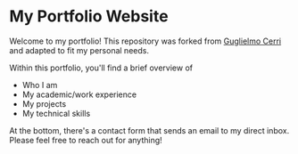 # My Portfolio Website

Welcome to my portfolio! This repository was forked from [Guglielmo Cerri](https://github.com/GuglielmoCerri/GuglielmoCerri.github.io) and adapted to fit my personal needs.

Within this portfolio, you'll find a brief overview of
- Who I am
- My academic/work experience
- My projects
- My technical skills

At the bottom, there's a contact form that sends an email to my direct inbox. Please feel free to reach out for anything!
